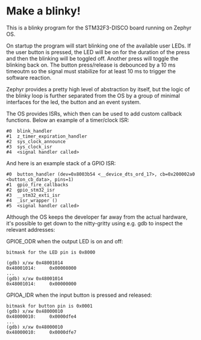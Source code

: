 Make a blinky!
==============

This is a blinky program for the STM32F3-DISCO board running on Zephyr OS.

On startup the program will start blinking one of the available user LEDs.
If the user button is pressed, the LED will be on for the duration of the press and then the blinking will be toggled off. Another press will toggle the blinking back on.
The button press/release is debounced by a 10 ms timeoutm so the signal must stabilize for at least 10 ms to trigger the software reaction.

Zephyr provides a pretty high level of abstraction by itself, but the logic of the blinky loop is further separated from the OS by a group of minimal interfaces for the led, the button and an event system.

The OS provides ISRs, which then can be used to add custom callback functions.
Below an example of a timer/clock ISR:
```
#0  blink_handler
#1  z_timer_expiration_handler
#2  sys_clock_announce
#3  sys_clock_isr
#4  <signal handler called>
```

And here is an example stack of a GPIO ISR:
```
#0  button_handler (dev=0x8003b54 <__device_dts_ord_17>, cb=0x200002a0 <button_cb_data>, pins=1) 
#1  gpio_fire_callbacks 
#2  gpio_stm32_isr
#3  __stm32_exti_isr
#4  _isr_wrapper ()
#5  <signal handler called>
```

Although the OS keeps the developer far away from the actual hardware, it's possible to get down to the nitty-gritty using e.g. gdb to inspect the relevant addresses:

GPIOE_ODR when the output LED is on and off:
```
bitmask for the LED pin is 0x8000

(gdb) x/xw 0x48001014
0x48001014:     0x00008000
...
(gdb) x/xw 0x48001014
0x48001014:     0x00000000
```

GPIOA_IDR when the input button is pressed and released:
```
bitmask for button pin is 0x0001
(gdb) x/xw 0x48000010
0x48000010:     0x0000dfe4
...
(gdb) x/xw 0x48000010
0x48000010:     0x0000dfe7
```
 
